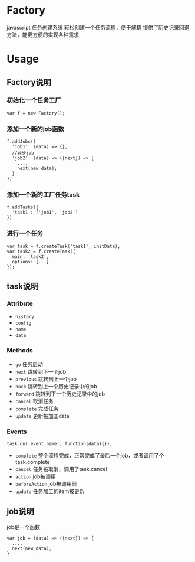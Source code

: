# Factory
javascript 任务创建系统
轻松创建一个任务流程，便于解耦
提供了历史记录回退方法，能更方便的实现各种需求

# Usage
## Factory说明
### 初始化一个任务工厂
```
var f = new Factory();
```
### 添加一个新的job函数
```
f.addJobs({
  'job1': (data) => {},
  //异步job
  'job2': (data) => ({next}) => {
    ....
    next(new_data);
  }
})
```
### 添加一个新的工厂任务task
```
f.addTasks({
  'task1': ['job1', 'job2']
})
```
### 进行一个任务
```
var task = f.createTask('task1', initData);
var task2 = f.createTask({
  main: 'task2',
  options: {...}
});
```

## task说明
### Attribute
- `history`
- `config`
- `name`
- `data`

### Methods
- `go` 任务启动
- `next` 跳转到下一个job
- `previous` 跳转到上一个job
- `back` 跳转到上一个历史记录中的job
- `forward` 跳转到下一个历史记录中的job
- `cancel` 取消任务
- `complete` 完成任务
- `update` 更新被加工data

### Events
```
task.on('event_name', function(data){});
```
- `complete` 整个流程完成，正常完成了最后一个job，或者调用了个task.complete
- `cancel` 任务被取消，调用了task.cancel
- `action` job被调用
- `beforeAction` job被调用前
- `update` 任务加工的item被更新

## job说明
job是一个函数
```
var job = (data) => ({next}) => {
  ....
  next(new_data);
}
```
